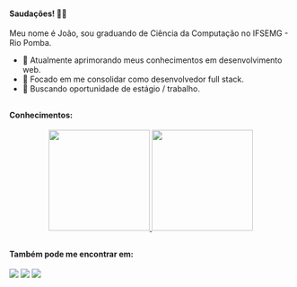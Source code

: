 #### Saudações! 👋🏻
Meu nome é João, sou graduando de Ciência da Computação no IFSEMG - Rio Pomba.
- 🔭 Atualmente aprimorando meus conhecimentos em desenvolvimento web.
- 🎯 Focado em me consolidar como desenvolvedor full stack.
- 💼 Buscando oportunidade de estágio / trabalho.

##

#### Conhecimentos:

<div align="center">
  <a href="https://github.com/foiofranco">
    <img height="180em" src="https://github-readme-stats.vercel.app/api?username=foiofranco&show_icons=true&theme=tokyonight&include_all_commits=true&count_private=true"/>
    <img height="180em" src="https://github-readme-stats.vercel.app/api/top-langs/?username=foiofranco&layout=compact&langs_count=7&theme=tokyonight"/>
  </a>
</div>
  
##

#### Também pode me encontrar em:
<div>
  <a href="https://www.linkedin.com/in/joaofsfranco" target="_blank"><img src="https://img.shields.io/badge/-LinkedIn-%230077B5?style=for-the-badge&logo=linkedin&logoColor=white" target="_blank"></a>
  <a href = "mailto:joaofsfranco@gmail.com"><img src="https://img.shields.io/badge/-Gmail-%23333?style=for-the-badge&logo=gmail&logoColor=white" target="_blank"></a>
  <a href="https://www.youtube.com/channel/UCZ1w2mZGaB2PPyp3w4ooC7A" target="_blank"><img src="https://img.shields.io/badge/YouTube-FF0000?style=for-the-badge&logo=youtube&logoColor=white" target="_blank"></a>
</div>
